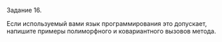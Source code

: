  Задание 16.

Если используемый вами язык программирования это допускает, напишите примеры полиморфного и ковариантного вызовов метода.
